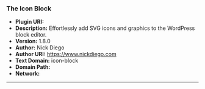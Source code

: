 ### The Icon Block
- **Plugin URI:** 
- **Description:** Effortlessly add SVG icons and graphics to the WordPress block editor.
- **Version:** 1.8.0
- **Author:** Nick Diego
- **Author URI:** https://www.nickdiego.com
- **Text Domain:** icon-block
- **Domain Path:** 
- **Network:** 

---
